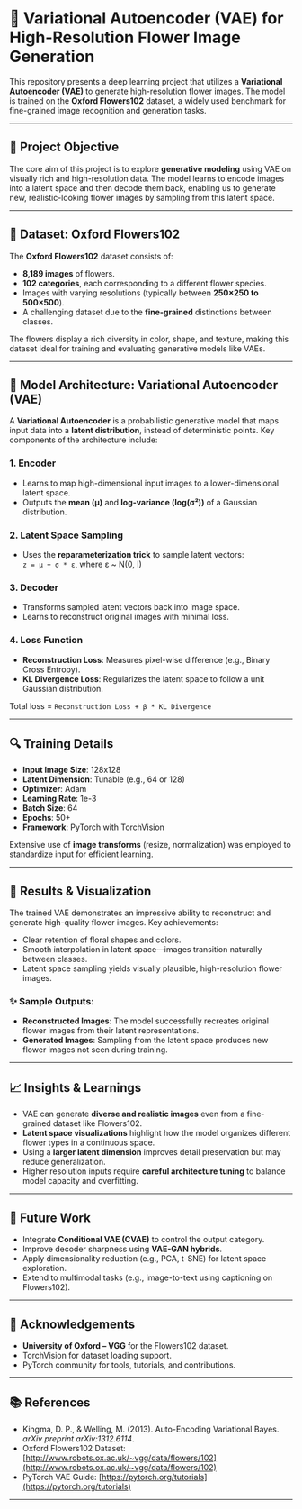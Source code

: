 # 🌸 Variational Autoencoder (VAE) for High-Resolution Flower Image Generation

This repository presents a deep learning project that utilizes a **Variational Autoencoder (VAE)** to generate high-resolution flower images. The model is trained on the **Oxford Flowers102** dataset, a widely used benchmark for fine-grained image recognition and generation tasks.

---

## 📌 Project Objective

The core aim of this project is to explore **generative modeling** using VAE on visually rich and high-resolution data. The model learns to encode images into a latent space and then decode them back, enabling us to generate new, realistic-looking flower images by sampling from this latent space.

---

## 🌼 Dataset: Oxford Flowers102

The **Oxford Flowers102** dataset consists of:

- **8,189 images** of flowers.
- **102 categories**, each corresponding to a different flower species.
- Images with varying resolutions (typically between **250×250 to 500×500**).
- A challenging dataset due to the **fine-grained** distinctions between classes.

The flowers display a rich diversity in color, shape, and texture, making this dataset ideal for training and evaluating generative models like VAEs.

---

## 🧠 Model Architecture: Variational Autoencoder (VAE)

A **Variational Autoencoder** is a probabilistic generative model that maps input data into a **latent distribution**, instead of deterministic points. Key components of the architecture include:

### 1. **Encoder**
- Learns to map high-dimensional input images to a lower-dimensional latent space.
- Outputs the **mean (μ)** and **log-variance (log(σ²))** of a Gaussian distribution.

### 2. **Latent Space Sampling**
- Uses the **reparameterization trick** to sample latent vectors:  
  `z = μ + σ * ε`, where ε ~ N(0, I)

### 3. **Decoder**
- Transforms sampled latent vectors back into image space.
- Learns to reconstruct original images with minimal loss.

### 4. **Loss Function**
- **Reconstruction Loss**: Measures pixel-wise difference (e.g., Binary Cross Entropy).
- **KL Divergence Loss**: Regularizes the latent space to follow a unit Gaussian distribution.

Total loss = `Reconstruction Loss + β * KL Divergence`

---

## 🔍 Training Details

- **Input Image Size**: 128x128
- **Latent Dimension**: Tunable (e.g., 64 or 128)
- **Optimizer**: Adam
- **Learning Rate**: 1e-3
- **Batch Size**: 64
- **Epochs**: 50+
- **Framework**: PyTorch with TorchVision

Extensive use of **image transforms** (resize, normalization) was employed to standardize input for efficient learning.

---

## 🎨 Results & Visualization

The trained VAE demonstrates an impressive ability to reconstruct and generate high-quality flower images. Key achievements:

- Clear retention of floral shapes and colors.
- Smooth interpolation in latent space—images transition naturally between classes.
- Latent space sampling yields visually plausible, high-resolution flower images.

### ✨ Sample Outputs:

- **Reconstructed Images**: The model successfully recreates original flower images from their latent representations.
- **Generated Images**: Sampling from the latent space produces new flower images not seen during training.

---

## 📈 Insights & Learnings

- VAE can generate **diverse and realistic images** even from a fine-grained dataset like Flowers102.
- **Latent space visualizations** highlight how the model organizes different flower types in a continuous space.
- Using a **larger latent dimension** improves detail preservation but may reduce generalization.
- Higher resolution inputs require **careful architecture tuning** to balance model capacity and overfitting.

---

## 🚀 Future Work

- Integrate **Conditional VAE (CVAE)** to control the output category.
- Improve decoder sharpness using **VAE-GAN hybrids**.
- Apply dimensionality reduction (e.g., PCA, t-SNE) for latent space exploration.
- Extend to multimodal tasks (e.g., image-to-text using captioning on Flowers102).

---

## 🤝 Acknowledgements

- **University of Oxford – VGG** for the Flowers102 dataset.
- TorchVision for dataset loading support.
- PyTorch community for tools, tutorials, and contributions.

---

## 📚 References

- Kingma, D. P., & Welling, M. (2013). Auto-Encoding Variational Bayes. *arXiv preprint arXiv:1312.6114*.
- Oxford Flowers102 Dataset: [http://www.robots.ox.ac.uk/~vgg/data/flowers/102](http://www.robots.ox.ac.uk/~vgg/data/flowers/102)
- PyTorch VAE Guide: [https://pytorch.org/tutorials](https://pytorch.org/tutorials)

---
